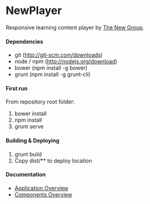 NewPlayer
=========

Responsive learning content player by [The New Group](http://www.thenewgroup.com).

#### Dependencies

- git (http://git-scm.com/downloads)
- node / npm (http://nodejs.org/download)
- bower (npm install -g bower)
- grunt (npm install -g grunt-cli)

#### First run

From repository root folder:

1. bower install
1. npm install
1. grunt serve

#### Building & Deploying

1. grunt build
1. Copy dist/\*\* to deploy location

#### Documentation

- [Application Overview](app/)
- [Components Overview](app/scripts/component/)

